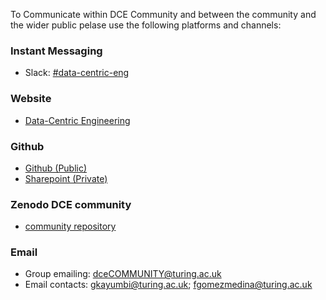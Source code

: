 To Communicate within DCE Community and between the community and the wider public pelase use the following platforms and channels:
### Instant Messaging 
- Slack: [#data-centric-eng](https://alanturinginstitute.enterprise.slack.com/archives/CLAQJT5CN)

### Website
- [Data-Centric Engineering](https://www.turing.ac.uk/research/research-programmes/data-centric-engineering)

### Github
- [Github (Public)](https://github.com/alan-turing-institute/dce-community)
- [Sharepoint (Private)](https://thealanturininstitute.sharepoint.com/sites/dceCOMMUNITY)

### Zenodo DCE community
- [community repository](https://zenodo.org/communities/data-centric-eng?q=&l=list&p=1&s=10&sort=newest)

### Email 
- Group emailing: dceCOMMUNITY@turing.ac.uk
- Email contacts: gkayumbi@turing.ac.uk; fgomezmedina@turing.ac.uk
